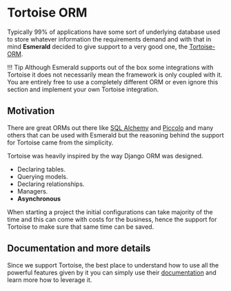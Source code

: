# Tortoise ORM

Typically 99% of applications have some sort of underlying database used to store whatever information the requirements
demand and with that in mind **Esmerald** decided to give support to a very good one,
the <a href='https://tortoise.github.io/' target='_blank'>Tortoise-ORM</a>.

!!! Tip
    Although Esmerald supports out of the box some integrations with Tortoise it does not necessarily mean the framework
    is only coupled with it. You are entirely free to use a completely different ORM or even ignore this section and
    implement your own Tortoise integration.

## Motivation

There are great ORMs out there like <a href='https://www.sqlalchemy.org/' target='_blank'>SQL Alchemy</a>
and <a href='https://piccolo-orm.com/' target='_blank'>Piccolo</a> and many others
that can be used with Esmerald but the reasoning behind the support for Tortoise came from the simplicity.

Tortoise was heavily inspired by the way Django ORM was designed.

* Declaring tables.
* Querying models.
* Declaring relationships.
* Managers.
* **Asynchronous**

When starting a project the initial configurations can take majority of the time and this can come with costs for the
business, hence the support for Tortoise to make sure that same time can be saved.

## Documentation and more details

Since we support Tortoise, the best place to understand how to use all the powerful features given by it you can simply
use their [documentation](https://tortoise.github.io/) and learn more how to leverage it.
